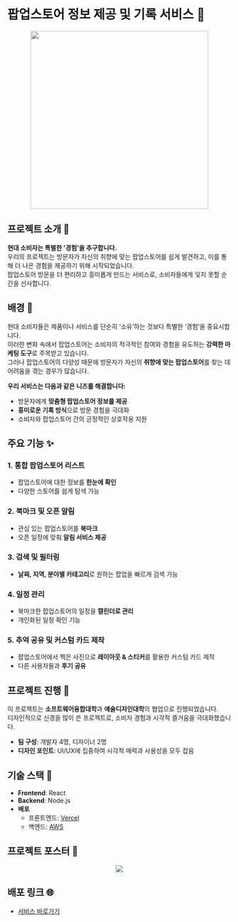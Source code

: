 # 팝업스토어 정보 제공 및 기록 서비스 🚀

<div align="center">
  <img src="https://github.com/user-attachments/assets/2321e30d-a9d2-49b1-b7da-7ecce75d7b0e" width="400"/>
</div>

## 프로젝트 소개 🎉

**현대 소비자는 특별한 '경험'을 추구합니다.**  
우리의 프로젝트는 방문자가 자신의 취향에 맞는 팝업스토어를 쉽게 발견하고, 이를 통해 더 나은 경험을 제공하기 위해 시작되었습니다.  
팝업스토어 방문을 더 편리하고 흥미롭게 만드는 서비스로, 소비자들에게 잊지 못할 순간을 선사합니다.  


## 배경 🌟

현대 소비자들은 제품이나 서비스를 단순히 ‘소유’하는 것보다 특별한 ‘경험’을 중요시합니다.  
이러한 변화 속에서 팝업스토어는 소비자의 적극적인 참여와 경험을 유도하는 **강력한 마케팅 도구**로 주목받고 있습니다.  
그러나 팝업스토어의 다양성 때문에 방문자가 자신의 **취향에 맞는 팝업스토어**를 찾는 데 어려움을 겪는 경우가 많습니다.  

**우리 서비스는 다음과 같은 니즈를 해결합니다:**

- 방문자에게 **맞춤형 팝업스토어 정보를 제공**  
- **흥미로운 기록 방식**으로 방문 경험을 극대화  
- 소비자와 팝업스토어 간의 긍정적인 상호작용 지원  


## 주요 기능 ✨

### 1. **통합 팝업스토어 리스트**
- 팝업스토어에 대한 정보를 **한눈에 확인**  
- 다양한 스토어를 쉽게 탐색 가능  

### 2. **북마크 및 오픈 알림**
- 관심 있는 팝업스토어를 **북마크**  
- 오픈 일정에 맞춰 **알림 서비스 제공**  

### 3. **검색 및 필터링**
- **날짜, 지역, 분야별 카테고리**로 원하는 팝업을 빠르게 검색 가능  

### 4. **일정 관리**
- 북마크한 팝업스토어의 일정을 **캘린더로 관리**  
- 개인화된 일정 확인 기능  

### 5. **추억 공유 및 커스텀 카드 제작**
- 팝업스토어에서 찍은 사진으로 **레이아웃 & 스티커**를 활용한 커스텀 카드 제작  
- 다른 사용자들과 **후기 공유**  


## 프로젝트 진행 🤝

이 프로젝트는 **소프트웨어융합대학**과 **예술디자인대학**의 협업으로 진행되었습니다.  
디자인적으로 신경을 많이 쓴 프로젝트로, 소비자 경험과 시각적 즐거움을 극대화했습니다.  

- **팀 구성**: 개발자 4명, 디자이너 2명  
- **디자인 포인트**: UI/UX에 집중하여 시각적 매력과 사용성을 모두 잡음  

## 기술 스택 🔧

- **Frontend**: React  
- **Backend**: Node.js  
- **배포**
  - 프론트엔드: [Vercel](https://vercel.com)  
  - 백엔드: [AWS](https://aws.amazon.com)  

## 프로젝트 포스터 🎨

<div align="center">
  <img src="https://github.com/user-attachments/assets/05c0234a-4d7e-475d-9e10-2e605628fbd1"/>
</div>


## 배포 링크 🌐

- [서비스 바로가기](https://i-scrap-fe.vercel.app/)
